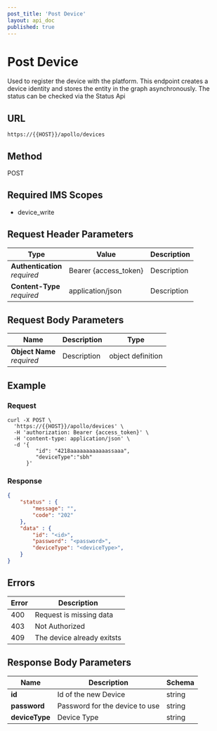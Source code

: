```yaml
---
post_title: 'Post Device'
layout: api_doc
published: true
---
```

# Post Device

Used to register the device with the platform. This endpoint creates a device identity and stores the entity in the graph asynchronously. The status can be checked via the Status Api
## URL

`https://{{HOST}}/apollo/devices`

## Method

<div class="post">POST</div>

## Required IMS Scopes

* device_write

## Request Header Parameters

|Type|Value|Description|
|---|---|---|
|**Authentication** <br>*required*|Bearer {access_token}|Description|
|**Content-Type** <br>*required*|application/json|Description|

## Request Body Parameters

|Name|Description|Type|
|---|---|---|
| **Object Name** <br>*required*|Description|object definition|

## Example

### Request

```shell 
curl -X POST \
  'https://{{HOST}}/apollo/devices' \
  -H 'authorization: Bearer {access_token}' \
  -H 'content-type: application/json' \
  -d '{
         "id": "4218aaaaaaaaaaaassaaa",
         "deviceType":"sbh"
      }'
```

### Response

```json
{
    "status" : {
        "message": "",
        "code": "202"
    },
    "data" : {
        "id": "<id>",
        "password": "<password>",
        "deviceType": "<deviceType>",
    }
}
```

## Errors

|Error|Description|
|---|---|
|400| Request is missing data|
|403| Not Authorized|
|409| The device already exitsts|

## Response Body Parameters

|Name|Description|Schema|
|---|---|---|
| **id**|Id of the new Device|string|
| **password**|Password for the device to use|string|
| **deviceType**|Device Type|string|
